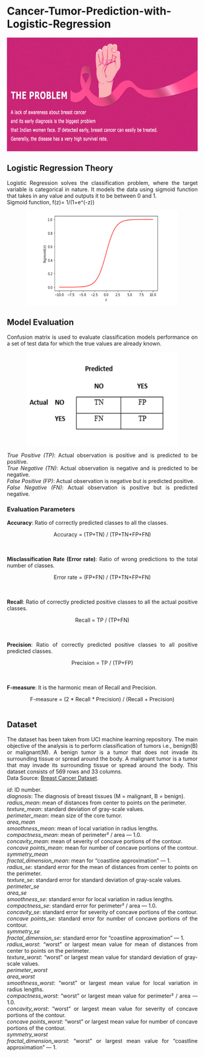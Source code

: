 # Cancer-Tumor-Prediction-with-Logistic-Regression

<img src="/cancer_image.jpg" width="1000" height="300" />
<div align="justify">
  
## Logistic Regression Theory
Logistic Regression solves the classification problem, where the target variable is categorical in nature. It models the data using sigmoid function that takes in any value and outputs it to be between 0 and 1.<br />
Sigmoid function, f(z)= 1/(1+e^(-z))

<div align="center"><img src="/image_lr.png" width="400" height="250" /></div>

## Model Evaluation
Confusion matrix is used to evaluate classification models performance on a set of test data for which the true values are already known.<br />
<div align="center"><img src="/image.png" align="center" width="400" height="250" /></div>

*True Positive (TP)*: Actual observation is positive and is predicted to be positive.<br />
*True Negative (TN)*: Actual observation is negative and is predicted to be negative.<br />
*False Positive (FP)*: Actual observation is negative but is predicted positive.<br />
*False Negative (FN)*: Actual observation is positive but is predicted negative.<br />

### Evaluation Parameters
**Accuracy**: Ratio of correctly predicted classes to all the classes.<br />
<div align="center">Accuracy = (TP+TN) / (TP+TN+FP+FN)</div><br /><br />

**Misclassification Rate (Error rate)**: Ratio of wrong predictions to the total number of classes.<br />
<div align="center">Error rate = (FP+FN) / (TP+TN+FP+FN)</div><br /><br />

**Recall**: Ratio of correctly predicted positive classes to all the actual positive classes.<br />
<div align="center">Recall = TP / (TP+FN)</div><br /><br />

**Precision**: Ratio of correctly predicted positive classes to all positive predicted classes.<br />
<div align="center">Precision = TP / (TP+FP)</div><br /><br />

**F-measure**: It is the harmonic mean of Recall and Precision.<br />
<div align="center">F-measure = (2 * Recall * Precision) / (Recall + Precision)</div><br />

## Dataset
The dataset has been taken from UCI machine learning repository. The main objective of the analysis is to perform classification of tumors i.e., benign(B) or malignant(M). A benign tumor is a tumor that does not invade its surrounding tissue or spread around the body. A malignant tumor is a tumor that may invade its surrounding tissue or spread around the body. This dataset consists of 569 rows and 33 columns.<br />
Data Source: [Breast Cancer Dataset](https://archive.ics.uci.edu/ml/datasets/Breast+Cancer+Wisconsin+%28Diagnostic%29).<br />

*id*: ID number.<br />
*diagnosis*: The diagnosis of breast tissues (M = malignant, B = benign).<br />
*radius_mean*: mean of distances from center to points on the perimeter.<br />
*texture_mean*: standard deviation of gray-scale values.<br />
*perimeter_mean*: mean size of the core tumor.<br />
*area_mean*<br />
*smoothness_mean*: mean of local variation in radius lengths.<br />
*compactness_mean*: mean of perimeter² / area — 1.0.<br />
*concavity_mean*: mean of severity of concave portions of the contour.<br />
*concave points_mean*: mean for number of concave portions of the contour.<br />
*symmetry_mean*<br />
*fractal_dimension_mean*: mean for “coastline approximation” — 1.<br />
*radius_se*: standard error for the mean of distances from center to points on the perimeter.<br />
*texture_se*: standard error for standard deviation of gray-scale values.<br />
*perimeter_se*<br />
*area_se*<br />
*smoothness_se*: standard error for local variation in radius lengths.<br />
*compactness_se*: standard error for perimeter² / area — 1.0.<br />
*concavity_se*: standard error for severity of concave portions of the contour.<br />
*concave points_se*: standard error for number of concave portions of the contour.<br />
*symmetry_se*<br />
*fractal_dimension_se*: standard error for “coastline approximation” — 1.<br />
*radius_worst*: “worst” or largest mean value for mean of distances from center to points on the perimeter.<br />
*texture_worst*: “worst” or largest mean value for standard deviation of gray-scale values.<br />
*perimeter_worst*<br />
*area_worst*<br />
*smoothness_worst*: “worst” or largest mean value for local variation in radius lengths.<br />
*compactness_worst*: “worst” or largest mean value for perimeter² / area — 1.0.<br />
*concavity_worst*: “worst” or largest mean value for severity of concave portions of the contour.<br />
*concave points_worst*: “worst” or largest mean value for number of concave portions of the contour.<br />
*symmetry_worst*<br />
*fractal_dimension_worst*: “worst” or largest mean value for “coastline approximation” — 1.<br />

</div>


  
